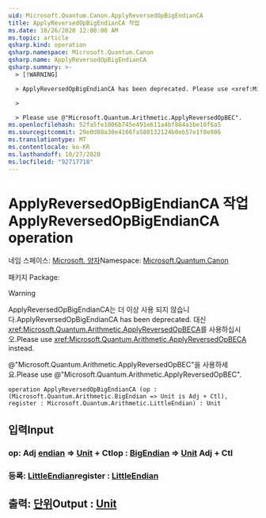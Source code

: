 ```yaml
---
uid: Microsoft.Quantum.Canon.ApplyReversedOpBigEndianCA
title: ApplyReversedOpBigEndianCA 작업
ms.date: 10/26/2020 12:00:00 AM
ms.topic: article
qsharp.kind: operation
qsharp.namespace: Microsoft.Quantum.Canon
qsharp.name: ApplyReversedOpBigEndianCA
qsharp.summary: >-
  > [!WARNING]

  > ApplyReversedOpBigEndianCA has been deprecated. Please use <xref:Microsoft.Quantum.Arithmetic.ApplyReversedOpBECA> instead.

  >

  > Please use @"Microsoft.Quantum.Arithmetic.ApplyReversedOpBEC".
ms.openlocfilehash: 52fa5fe1006b745e491e611a4bf864a1be10f6a5
ms.sourcegitcommit: 29e0d88a30e4166fa580132124b0eb57e1f0e986
ms.translationtype: MT
ms.contentlocale: ko-KR
ms.lasthandoff: 10/27/2020
ms.locfileid: "92717718"
---
```

# <a name="applyreversedopbigendianca-operation"></a><span data-ttu-id="d0171-102">ApplyReversedOpBigEndianCA 작업</span><span class="sxs-lookup"><span data-stu-id="d0171-102">ApplyReversedOpBigEndianCA operation</span></span>

<span data-ttu-id="d0171-103">네임 스페이스: [Microsoft. 양자](xref:Microsoft.Quantum.Canon)</span><span class="sxs-lookup"><span data-stu-id="d0171-103">Namespace: [Microsoft.Quantum.Canon](xref:Microsoft.Quantum.Canon)</span></span>

<span data-ttu-id="d0171-104">패키지 [](https://nuget.org/packages/)</span><span class="sxs-lookup"><span data-stu-id="d0171-104">Package: [](https://nuget.org/packages/)</span></span>


> [!WARNING]
> <span data-ttu-id="d0171-105">ApplyReversedOpBigEndianCA는 더 이상 사용 되지 않습니다.</span><span class="sxs-lookup"><span data-stu-id="d0171-105">ApplyReversedOpBigEndianCA has been deprecated.</span></span> <span data-ttu-id="d0171-106">대신 <xref:Microsoft.Quantum.Arithmetic.ApplyReversedOpBECA>를 사용하십시오.</span><span class="sxs-lookup"><span data-stu-id="d0171-106">Please use <xref:Microsoft.Quantum.Arithmetic.ApplyReversedOpBECA> instead.</span></span>
>
> <span data-ttu-id="d0171-107">@"Microsoft.Quantum.Arithmetic.ApplyReversedOpBEC"을 사용하세요.</span><span class="sxs-lookup"><span data-stu-id="d0171-107">Please use @"Microsoft.Quantum.Arithmetic.ApplyReversedOpBEC".</span></span>



```qsharp
operation ApplyReversedOpBigEndianCA (op : (Microsoft.Quantum.Arithmetic.BigEndian => Unit is Adj + Ctl), register : Microsoft.Quantum.Arithmetic.LittleEndian) : Unit
```


## <a name="input"></a><span data-ttu-id="d0171-108">입력</span><span class="sxs-lookup"><span data-stu-id="d0171-108">Input</span></span>

### <a name="op--bigendian--unit-adj--ctl"></a><span data-ttu-id="d0171-109">op: Adj [endian](xref:Microsoft.Quantum.Arithmetic.BigEndian) => [Unit](xref:microsoft.quantum.lang-ref.unit) + Ctl</span><span class="sxs-lookup"><span data-stu-id="d0171-109">op : [BigEndian](xref:Microsoft.Quantum.Arithmetic.BigEndian) => [Unit](xref:microsoft.quantum.lang-ref.unit) Adj + Ctl</span></span>




### <a name="register--littleendian"></a><span data-ttu-id="d0171-110">등록: [LittleEndian](xref:Microsoft.Quantum.Arithmetic.LittleEndian)</span><span class="sxs-lookup"><span data-stu-id="d0171-110">register : [LittleEndian](xref:Microsoft.Quantum.Arithmetic.LittleEndian)</span></span>





## <a name="output--unit"></a><span data-ttu-id="d0171-111">출력: [단위](xref:microsoft.quantum.lang-ref.unit)</span><span class="sxs-lookup"><span data-stu-id="d0171-111">Output : [Unit](xref:microsoft.quantum.lang-ref.unit)</span></span>

